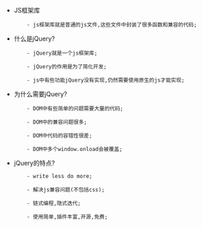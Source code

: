 +   JS框架库

    ```
        - js框架库就是普通的js文件,这些文件中封装了很多函数和兼容的代码;
    ```

+   什么是jQuery?
    ```
        - jQuery就是一个js框架库;

        - jQuery的作用是为了简化开发;

        - js中有些功能jQuery没有实现,仍然需要使用原生的js才能实现;
    ```

+   为什么需要jQuery?
    ```
        - DOM中有些简单的问题需要大量的代码;

        - DOM中的兼容问题很多;

        - DOM中代码的容错性很差;

        - DOM中多个window.onload会被覆盖;

    ```

+   jQuery的特点?
    ```
        - write less do more;

        - 解决js兼容问题(不包括css);

        - 链式编程,隐式迭代;

        - 使用简单,插件丰富,开源,免费;
    ```
